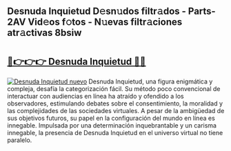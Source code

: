 ## Desnuda Inquietud D𝚎sn𝚞dos filtr𝚊dos - Parts-2AV Vid𝚎os f𝚘tos - N𝚞evas filtr𝚊ciones atr𝚊ctivas 8bsiw

# <h2><a href="http://mb2pezc.tromn.icu/?c=Desnuda+Inquietud">🔗👉👉👉 Desnuda Inquietud 🔗🔗</a></h2>

[![Desnuda Inquietud nuevo](https://i.imgur.com/pEAQMta.gif)](http://mb2pezc.tromn.icu/?c=Desnuda+Inquietud)
Desnuda Inquietud, una figura enigmática y compleja, desafía la categorización fácil. Su método poco convencional de interactuar con audiencias en línea ha atraído y ofendido a los observadores, estimulando debates sobre el consentimiento, la moralidad y las complejidades de las sociedades virtuales. A pesar de la ambigüedad de sus objetivos futuros, su papel en la configuración del mundo en línea es innegable. Impulsada por una determinación inquebrantable y un carisma innegable, la presencia de Desnuda Inquietud en el universo virtual no tiene paralelo.
